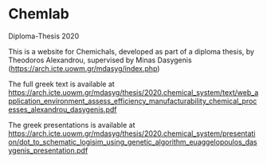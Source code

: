 # Chemlab
Diploma-Thesis 2020

This is a website for Chemichals, developed as part of a diploma thesis, by Theodoros Alexandrou, supervised by Minas Dasygenis (https://arch.icte.uowm.gr/mdasyg/index.php)

The full greek text is available at https://arch.icte.uowm.gr/mdasyg/thesis/2020.chemical_system/text/web_application_environment_assess_efficiency_manufacturability_chemical_processes_alexandrou_dasygenis.pdf

The greek presentations is available at https://arch.icte.uowm.gr/mdasyg/thesis/2020.chemical_system/presentation/dot_to_schematic_logisim_using_genetic_algorithm_euaggelopoulos_dasygenis_presentation.pdf
